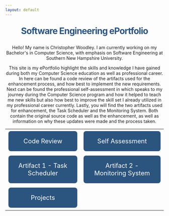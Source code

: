 ```yaml
---
layout: default
---
```


<style type="text/css" media="screen">
  .container {
    margin: 10px auto;
    max-width: 800px;
    text-align: center;
  }

 .container2 {
    margin: 5px auto;
    text-align: center;
  }

  h1 {
    margin: 30px 0;
    font-size: 2em;
    color: #2B547E;
    line-height: 1;
    letter-spacing: -1px;
  }

  .button {
    background-color: #2B547E;
    border: none;
    color: white;
    padding: 20px;
    text-align: center;
    text-decoration:none;
    display: block;
    font-size: 20px;
    margin: 4px 2px;
    cursor: pointer;
    border-radius: 8px;
  }

  .center {
    margin-left: auto;
    margin-right: auto;
  }

  .center1 {  
    text-align: right;
  }  

  .center2 {
    text-align: left;
  }  

</style>

<div class="container">  
  <h1>Software Engineering ePortfolio</h1>

  <p>Hello! My name is Christopher Woodley. I am currently working on my Bachelor's in Computer Science, with emphasis on Software Engineering 
  at Southern New Hampshire University.</p>
  <p>This site is my ePortfolio highlight the skills and knowledge I have gained during both my Computer Science education as well as professional career. In here can be found a code review 
  of the artifacts used for the enhancement process, and how best to implement the new requirements. Next can be found the professional self-assessment in which speaks to my journey during the Computer Science program and how it helped to teach me new skills but also how best to improve the skill set I already utilized in my professional career currently. Lastly, you will find 
  the two artifacts used for enhancement, the Task Scheduler and the Monitoring System. Both contain the original source code as well as the enhancement, as well as information on why these 
  updates were made and the process taken.</p>
  <p class="container2">
  <table class="center">    
    <tr>
      <td class="center1">
        <a href="/code-review.html" class=button>Code Review</a>
      </td>
      <td class="center2">
        <a href="self-assessment.html" class=button>Self Assessment</a>
      </td>
    </tr>
    <tr>
      <td class="center1">
        <a href="/task-scheduler.html" class=button>Artifact 1 - Task Scheduler</a>
      </td>
      <td class="center2">
        <a href="/monitoring-system.html" class=button>Artifact 2 - Monitoring System</a> 
      </td>
    </tr>
    <tr>
      <td class="center1">
          <a href="https://github.com/chris-woodley/chris-woodley.github.io/tree/main/_projects" class=button>Projects</a>
      </td>
    </tr>
  </table>
</p>
</div>
